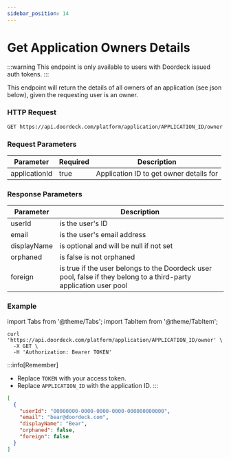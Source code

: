 ```yaml
---
sidebar_position: 14
---
```


# Get Application Owners Details

:::warning
This endpoint is only available to users with Doordeck issued auth tokens.
:::

This endpoint will return the details of all owners of an application (see json below), given the requesting user is an owner.

### HTTP Request

`GET https://api.doordeck.com/platform/application/APPLICATION_ID/owner`

### Request Parameters

| Parameter     | Required | Description                             |
| ------------- | -------- | --------------------------------------- |
| applicationId | true     | Application ID to get owner details for |

### Response Parameters

| Parameter   | Description                                                                                                        |
|-------------|--------------------------------------------------------------------------------------------------------------------|
| userId      | is the user's ID                                                                                                   |
| email       | is the user's email address                                                                                        |
| displayName | is optional and will be null if not set                                                                            |
| orphaned    | is false is not orphaned                                                                                           |
| foreign     | is true if the user belongs to the Doordeck user pool, false if they belong to a third-party application user pool |

### Example

import Tabs from '@theme/Tabs';
import TabItem from '@theme/TabItem';

<Tabs>
<TabItem value="request" label="Request">

```shell showLineNumbers title="CURL"
curl 'https://api.doordeck.com/platform/application/APPLICATION_ID/owner' \
  -X GET \
  -H 'Authorization: Bearer TOKEN'
```

:::info[Remember]
* Replace `TOKEN` with your access token.
* Replace `APPLICATION_ID` with the application ID.
:::

</TabItem>
<TabItem value="response" label="Response">

```json showLineNumbers title="JSON"
[
  {
    "userId": "00000000-0000-0000-0000-000000000000",
    "email": "bear@doordeck.com",
    "displayName": "Bear",
    "orphaned": false,
    "foreign": false
  }
]
```

</TabItem>
</Tabs>
